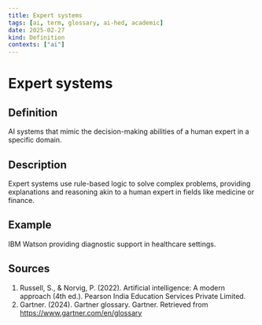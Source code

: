 ```yaml
---
title: Expert systems
tags: [ai, term, glossary, ai-hed, academic]
date: 2025-02-27
kind: Definition
contexts: ["ai"]
---
```


# Expert systems

## Definition
AI systems that mimic the decision-making abilities of a human expert in a specific domain.

## Description
Expert systems use rule-based logic to solve complex problems, providing explanations and reasoning akin to a human expert in fields like medicine or finance.

## Example
IBM Watson providing diagnostic support in healthcare settings.

## Sources
1. Russell, S., & Norvig, P. (2022). Artificial intelligence: A modern approach (4th ed.). Pearson India Education Services Private Limited.
2. Gartner. (2024). Gartner glossary. Gartner. Retrieved from https://www.gartner.com/en/glossary
